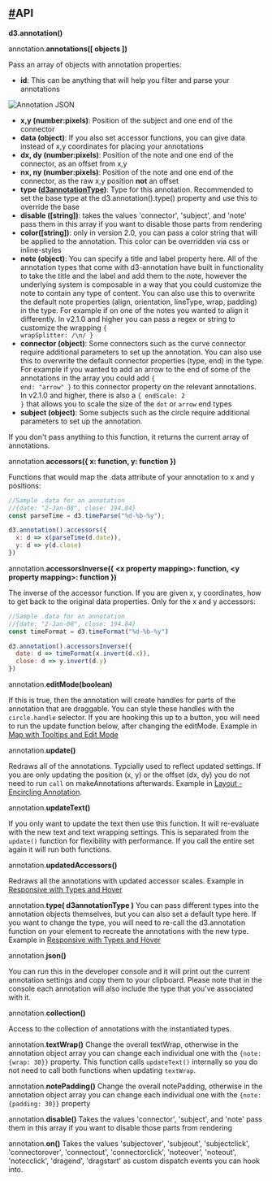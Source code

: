 <h2><a href="#api">#</a>API</h2>


**d3.annotation()**

annotation.**annotations([ objects ])**

Pass an array of objects with annotation properties:

- **id**: This can be anything that will help you filter and parse your annotations

![Annotation JSON](img/json.png)
- **x,y (number:pixels)**: Position of the subject and one end of the connector
- **data (object)**: If you also set accessor functions, you can give data instead of x,y coordinates for placing your annotations
- **dx, dy (number:pixels)**: Position of the note and one end of the connector, as an offset from x,y
- **nx, ny (number:pixels)**: Position of the note and one end of the connector, as the raw x,y position **not** an offset
- **type ([d3annotationType](#types))**: Type for this annotation. Recommended to set the base type at the d3.annotation().type() property and use this to override the base
- **disable ([string])**: takes the values 'connector', 'subject', and 'note' pass them in this array if you want to disable those parts from rendering
- **color([string])**: only in version 2.0, you can pass a color string that will be applied to the annotation. This color can be overridden via css or inline-styles
- **note (object)**: You can specify a title and label property here. All of the annotation types that come with d3-annotation have built in functionality to take the title and the label and add them to the note, however the underlying system is composable in a way that you could customize the note to contain any type of content. You can also use this to overwrite the default note properties (align, orientation, lineType, wrap, padding) in the type. For example if on one of the notes you wanted to align it differently. In v2.1.0 and higher you can pass a regex or string to customize the wrapping <code>{ wrapSplitter: /\n/ }</code> 
- **connector (object)**: Some connectors such as the curve connector require additional parameters to set up the annotation. You can also use this to overwrite the default connector properties (type, end) in the type. For example if you wanted to add an arrow to the end of some of the annotations in the array you could add <code>{ end: "arrow" }</code> to this connector property on the relevant annotations. In v2.1.0 and higher, there is also a <code>{ endScale: 2 }</code> that allows you to scale the size of the <code>dot</code> or <code>arrow</code> end types
- **subject (object)**: Some subjects such as the circle require additional parameters to set up the annotation. 

If you don't pass anything to this function, it returns the current array of annotations.


annotation.**accessors({ x: function, y: function })**

Functions that would map the .data attribute of your annotation to x and y positions:

```js
//Sample .data for an annotation
//{date: "2-Jan-08", close: 194.84}
const parseTime = d3.timeParse("%d-%b-%y");

d3.annotation().accessors({
  x: d => x(parseTime(d.date)),
  y: d => y(d.close)
})
```

annotation.**accessorsInverse({ &lt;x property mapping&gt;: function,  &lt;y property mapping&gt;: function })**

The inverse of the accessor function. If you are given x, y coordinates, how to get back to the original data properties. Only for the x and y accessors:

```js
//Sample .data for an annotation
//{date: "2-Jan-08", close: 194.84}
const timeFormat = d3.timeFormat("%d-%b-%y")

d3.annotation().accessorsInverse({
  date: d => timeFormat(x.invert(d.x)),
  close: d => y.invert(d.y)
})
```
annotation.**editMode(boolean)**

If this is true, then the annotation will create handles for parts of the annotation that are draggable. You can style these handles with the <code>circle.handle</code> selector. If you are hooking this up to a button, you will need to run the update function below, after changing the editMode. Example in [Map with Tooltips and Edit Mode](#map)

annotation.**update()**

Redraws all of the annotations. Typcially used to reflect updated settings. If you are only updating the position (x, y) or the offset (dx, dy) you do not need to run `call` on makeAnnotations afterwards. Example in [Layout - Encircling Annotation](#encircle).

annotation.**updateText()**

If you only want to update the text then use this function. It will re-evaluate with the new text and text wrapping settings. This is separated from the `update()` function for flexibility with performance. If you call the entire set again it will run both functions.

annotation.**updatedAccessors()**

Redraws all the annotations with updated accessor scales. Example in [Responsive with Types and Hover](#responsive)

annotation.**type( d3annotationType )**
You can pass different types into the annotation objects themselves, but you can also set a default type here. If you want to change the type, you will need to re-call the d3.annotation function on your element to recreate the annotations with the new type. Example in [Responsive with Types and Hover](#responsive)


annotation.**json()**

You can run this in the developer console and it will print out the current annotation settings and copy them to your clipboard. Please note that in the console each annotation will also include the type that you've associated with it.

annotation.**collection()**

Access to the collection of annotations with the instantiated types.

annotation.**textWrap()**
Change the overall textWrap, otherwise in the annotation object array you can change each individual one with the <code>{note: {wrap: 30}}</code> property. This function calls `updateText()` internally so you do not need to call both functions when updating `textWrap`.

annotation.**notePadding()**
Change the overall notePadding, otherwise in the annotation object array you can change each individual one with the <code>{note: {padding: 30}}</code> property

annotation.**disable()**
Takes the values 'connector', 'subject', and 'note' pass them in this array if you want to disable those parts from rendering

annotation.**on()**
Takes the values 'subjectover', 'subjeout', 'subjectclick', 'connectorover', 'connectout', 'connectorclick', 'noteover', 'noteout', 'notecclick', 'dragend', 'dragstart' as custom dispatch events you can hook into. 
